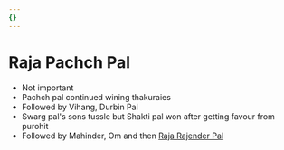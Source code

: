 ```yaml
---
{}
---
```

   
# Raja Pachch Pal   
* Not important   
* Pachch pal continued wining thakuraies   
* Followed by Vihang, Durbin Pal   
* Swarg pal's sons tussle but Shakti pal won after getting favour from purohit   
* Followed by Mahinder, Om and then [Raja Rajender Pal](../Rajas%20of%20Kullu/Raja%20Rajender%20Pal.md)